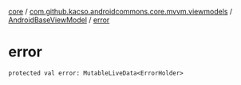 [core](../../index.md) / [com.github.kacso.androidcommons.core.mvvm.viewmodels](../index.md) / [AndroidBaseViewModel](index.md) / [error](./error.md)

# error

`protected val error: MutableLiveData<ErrorHolder>`